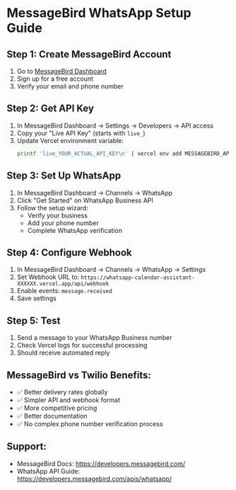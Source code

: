 # MessageBird WhatsApp Setup Guide

## Step 1: Create MessageBird Account
1. Go to [MessageBird Dashboard](https://dashboard.messagebird.com/en/sign-up)
2. Sign up for a free account
3. Verify your email and phone number

## Step 2: Get API Key
1. In MessageBird Dashboard → Settings → Developers → API access
2. Copy your "Live API Key" (starts with `live_`)
3. Update Vercel environment variable:
   ```bash
   printf 'live_YOUR_ACTUAL_API_KEY\n' | vercel env add MESSAGEBIRD_API_KEY production --force
   ```

## Step 3: Set Up WhatsApp
1. In MessageBird Dashboard → Channels → WhatsApp
2. Click "Get Started" on WhatsApp Business API
3. Follow the setup wizard:
   - Verify your business
   - Add your phone number
   - Complete WhatsApp verification

## Step 4: Configure Webhook
1. In MessageBird Dashboard → Channels → WhatsApp → Settings
2. Set Webhook URL to: `https://whatsapp-calendar-assistant-XXXXXX.vercel.app/api/webhook`
3. Enable events: `message.received`
4. Save settings

## Step 5: Test
1. Send a message to your WhatsApp Business number
2. Check Vercel logs for successful processing
3. Should receive automated reply

## MessageBird vs Twilio Benefits:
- ✅ Better delivery rates globally
- ✅ Simpler API and webhook format
- ✅ More competitive pricing
- ✅ Better documentation
- ✅ No complex phone number verification process

## Support:
- MessageBird Docs: https://developers.messagebird.com/
- WhatsApp API Guide: https://developers.messagebird.com/apis/whatsapp/ 